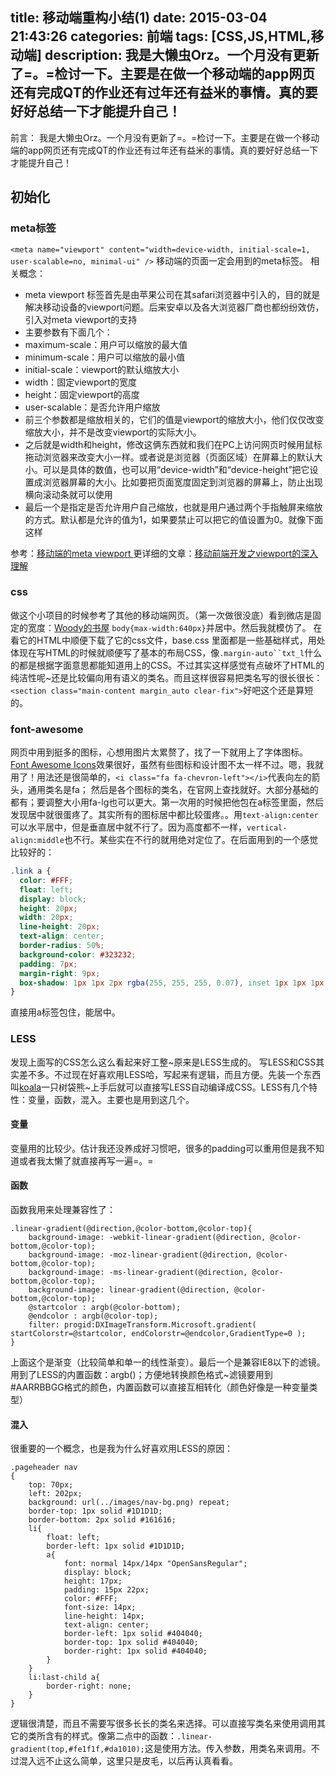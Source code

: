 title: 移动端重构小结(1)
date: 2015-03-04 21:43:26
categories: 前端
tags: [CSS,JS,HTML,移动端]
description: 我是大懒虫Orz。一个月没有更新了=。=检讨一下。主要是在做一个移动端的app网页还有完成QT的作业还有过年还有益米的事情。真的要好好总结一下才能提升自己！
---

前言：
我是大懒虫Orz。一个月没有更新了=。=检讨一下。主要是在做一个移动端的app网页还有完成QT的作业还有过年还有益米的事情。真的要好好总结一下才能提升自己！

## 初始化
### meta标签
`<meta name="viewport" content="width=device-width, initial-scale=1, user-scalable=no, minimal-ui" />`
移动端的页面一定会用到的meta标签。
相关概念：

* meta viewport 标签首先是由苹果公司在其safari浏览器中引入的，目的就是解决移动设备的viewport问题。后来安卓以及各大浏览器厂商也都纷纷效仿，引入对meta viewport的支持
* 主要参数有下面几个：
 * maximum-scale：用户可以缩放的最大值
 * minimum-scale：用户可以缩放的最小值
 * initial-scale：viewport的默认缩放大小
 * width：固定viewport的宽度
 * height：固定viewport的高度
 * user-scalable：是否允许用户缩放
* 前三个参数都是缩放相关的，它们的值是viewport的缩放大小，他们仅仅改变缩放大小，并不是改变viewport的实际大小。
* 之后就是width和height，修改这俩东西就和我们在PC上访问网页时候用鼠标拖动浏览器来改变大小一样。或者说是浏览器（页面区域）在屏幕上的默认大小。可以是具体的数值，也可以用“device-width”和“device-height”把它设置成浏览器屏幕的大小。比如要把页面宽度固定到浏览器的屏幕上，防止出现横向滚动条就可以使用
* 最后一个是指定是否允许用户自己缩放，也就是用户通过两个手指触屏来缩放的方式。默认都是允许的值为1，如果要禁止可以把它的值设置为0。就像下面这样

参考：[移动端的meta viewport ][1]
更详细的文章：[移动前端开发之viewport的深入理解][2]
<!-- more -->
### css
做这个小项目的时候参考了其他的移动端网页。（第一次做很没底）看到微店是固定的宽度：[Woody的书屋][3]
`body{max-width:640px}`并居中。然后我就模仿了。
在看它的HTML中顺便下载了它的css文件，base.css 里面都是一些基础样式，用处体现在写HTML的时候就顺便写了基本的布局CSS，像`.margin-auto``txt_l`什么的都是根据字面意思都能知道用上的CSS。不过其实这样感觉有点破坏了HTML的纯洁性呢~还是比较偏向用有语义的类名。而且这样很容易把类名写的很长很长：`<section class="main-content margin_auto clear-fix">`好吧这个还是算短的。

### font-awesome
网页中用到挺多的图标，心想用图片太累赘了，找了一下就用上了字体图标。[Font Awesome Icons][4]效果很好，虽然有些图标和设计图不太一样不过。嗯，我就用了！用法还是很简单的，`<i class="fa fa-chevron-left"></i>`代表向左的箭头，通用类名是fa； 然后是各个图标的类名，在官网上查找就好。大部分基础的都有；要调整大小用fa-lg也可以更大。第一次用的时候把他包在a标签里面，然后发现居中就很蛋疼了。其实所有的图标居中都比较蛋疼。。用`text-align:center`可以水平居中，但是垂直居中就不行了。因为高度都不一样，`vertical-align:middle`也不行。某些实在不行的就用绝对定位了。在后面用到的一个感觉比较好的：
```css
.link a {
  color: #FFF;
  float: left;
  display: block;
  height: 20px;
  width: 20px;
  line-height: 20px;
  text-align: center;
  border-radius: 50%;
  background-color: #323232;
  padding: 7px;
  margin-right: 9px;
  box-shadow: 1px 1px 2px rgba(255, 255, 255, 0.07), inset 1px 1px 1px rgba(78, 78, 78, 0.26);
}
```
直接用a标签包住，能居中。

### LESS
发现上面写的CSS怎么这么看起来好工整~原来是LESS生成的。
写LESS和CSS其实差不多。不过现在好喜欢用LESS哈，写起来有逻辑，而且方便。先装一个东西叫[koala][5]一只树袋熊~上手后就可以直接写LESS自动编译成CSS。LESS有几个特性：变量，函数，混入。主要也是用到这几个。
#### 变量
变量用的比较少。估计我还没养成好习惯吧，很多的padding可以重用但是我不知道或者我太懒了就直接再写一遍=。=
#### 函数
函数我用来处理兼容性了：
```less
.linear-gradient(@direction,@color-bottom,@color-top){
	background-image: -webkit-linear-gradient(@direction, @color-bottom,@color-top);
	background-image: -moz-linear-gradient(@direction, @color-bottom,@color-top);
	background-image: -ms-linear-gradient(@direction, @color-bottom,@color-top);
	background-image: linear-gradient(@direction, @color-bottom,@color-top);
	@startcolor : argb(@color-bottom);
	@endcolor : argb(@color-top);
	filter: progid:DXImageTransform.Microsoft.gradient( startColorstr=@startcolor, endColorstr=@endcolor,GradientType=0 ); 
}
```
上面这个是渐变（比较简单和单一的线性渐变）。最后一个是兼容IE8以下的滤镜。用到了LESS的内置函数：argb()；方便地转换颜色格式~滤镜要用到#AARRBBGG格式的颜色，内置函数可以直接互相转化（颜色好像是一种变量类型）
#### 混入
很重要的一个概念，也是我为什么好喜欢用LESS的原因：
```less
.pageheader nav 
{
	top: 70px;
	left: 202px;
	background: url(../images/nav-bg.png) repeat;
	border-top: 1px solid #1D1D1D;
	border-bottom: 2px solid #161616;
	li{
		float: left;
		border-left: 1px solid #1D1D1D;
		a{
			font: normal 14px/14px "OpenSansRegular";
			display: block;
			height: 17px;
			padding: 15px 22px;
			color: #FFF;
			font-size: 14px;
			line-height: 14px;
			text-align: center;
			border-left: 1px solid #404040;
			border-top: 1px solid #404040;
			border-right: 1px solid #404040;
		}
	}
	li:last-child a{
		border-right: none;
	}
}
```
逻辑很清楚，而且不需要写很多长长的类名来选择。可以直接写类名来使用调用其它的类所含有的样式。像第二点中的函数：`.linear-gradient(top,#fe1f1f,#da1010);`这是使用方法。传入参数，用类名来调用。不过混入远不止这么简单，这里只是皮毛，以后再认真看看。

  [1]: http://blog.csdn.net/xiebaochun/article/details/17579107
  [2]: http://www.cnblogs.com/2050/p/3877280.html
  [3]: http://wd.koudai.com/?userid=160269798
  [4]: http://fontawesome.io/icons/
  [5]: http://koala-app.com/index-zh.html